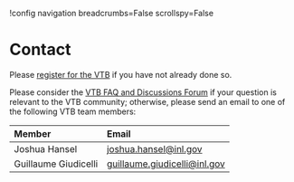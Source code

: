 !config navigation breadcrumbs=False scrollspy=False

# Contact

Please [register for the VTB](vtb_pages/registration.md) if you have not already done so.

Please consider the [VTB FAQ and Discussions Forum](https://github.com/idaholab/virtual_test_bed/discussions)
if your question is relevant to the VTB community; otherwise, please send an email to one of the following VTB team members:

| Member | Email |
| :- | :- |
| Joshua Hansel | joshua.hansel@inl.gov |
| Guillaume Giudicelli | guillaume.giudicelli@inl.gov |

